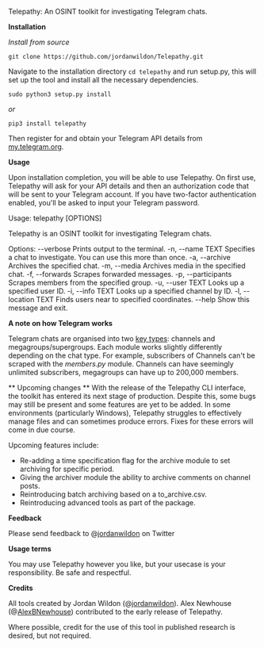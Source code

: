 Telepathy: An OSINT toolkit for investigating Telegram chats.


**Installation**

*Install from source*

``
git clone https://github.com/jordanwildon/Telepathy.git
``

Navigate to the installation directory ``cd telepathy`` and run setup.py, this will set up the tool and install all the necessary dependencies.

``
sudo python3 setup.py install
``

*or*

``
pip3 install telepathy
``

Then register for and obtain your Telegram API details from [my.telegram.org][1].

**Usage**

Upon installation completion, you will be able to use Telepathy. On first use, Telepathy will ask for your API details and then an authorization code that will be sent to your Telegram account. If you have two-factor authentication enabled, you'll be asked to input your Telegram password.



Usage: telepathy [OPTIONS]

  Telepathy is an OSINT toolkit for investigating
  Telegram chats.

Options:
  --verbose            Prints output to the
                       terminal.
  -n, --name TEXT      Specifies a chat to
                       investigate. You can use
                       this more than once.
  -a, --archive        Archives the specified chat.
  -m, --media          Archives media in the
                       specified chat.
  -f, --forwards       Scrapes forwarded messages.
  -p, --participants   Scrapes members from the
                       specified group.
  -u, --user TEXT      Looks up a specified user
                       ID.
  -i, --info TEXT      Looks up a specified channel
                       by ID.
  -l, --location TEXT  Finds users near to
                       specified coordinates.
  --help               Show this message and exit.


**A note on how Telegram works**

Telegram chats are organised into two [key types][2]: channels and megagroups/supergroups. Each module works slightly differently depending on the chat type. For example, subscribers of Channels can't be scraped with the *members.py* module. Channels can have seemingly unlimited subscribers, megagroups can have up to 200,000 members.

** Upcoming changes **
With the release of the Telepathy CLI interface, the toolkit has entered its next stage of production. Despite this, some bugs may still be present and some features are yet to be added. In some environments (particularly Windows), Telepathy struggles to effectively manage files and can sometimes produce errors. Fixes for these errors will come in due course.

Upcoming features include:
  - Re-adding a time specification flag for the archive module to set archiving for specific period.
  - Giving the archiver module the ability to archive comments on channel posts.
  - Reintroducing batch archiving based on a to_archive.csv.
  - Reintroducing advanced tools as part of the package.

**Feedback**

Please send feedback to @[jordanwildon][3] on Twitter

**Usage terms**

You may use Telepathy however you like, but your usecase is your responsibility. Be safe and respectful.

**Credits**

All tools created by Jordan Wildon (@[jordanwildon][3]). Alex Newhouse (@[AlexBNewhouse][4]) contributed to the early release of Telepathy.

Where possible, credit for the use of this tool in published research is desired, but not required.

[1]: <https://my.telegram.org/auth?to=apps> "Telegram API"
[2]: <https://core.telegram.org/api/channel> "Telegram chat types"
[3]: <https://www.twitter.com/jordanwildon> "@jordanwildon"
[4]: <https://www.twitter.com/AlexBNewhouse> "@AlexBNewhouse"
